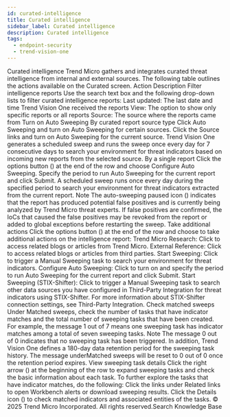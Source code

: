 ```yaml
---
id: curated-intelligence
title: Curated intelligence
sidebar_label: Curated intelligence
description: Curated intelligence
tags:
  - endpoint-security
  - trend-vision-one
---
```


 Curated intelligence Trend Micro gathers and integrates curated threat intelligence from internal and external sources. The following table outlines the actions available on the Curated screen. Action Description Filter intelligence reports Use the search text box and the following drop-down lists to filter curated intelligence reports: Last updated: The last date and time Trend Vision One received the reports View: The option to show only specific reports or all reports Source: The source where the reports came from Turn on Auto Sweeping By curated report source type Click Auto Sweeping and turn on Auto Sweeping for certain sources. Click the Source links and turn on Auto Sweeping for the current source. Trend Vision One generates a scheduled sweep and runs the sweep once every day for 7 consecutive days to search your environment for threat indicators based on incoming new reports from the selected source. By a single report Click the options button () at the end of the row and choose Configure Auto Sweeping. Specify the period to run Auto Sweeping for the current report and click Submit. A scheduled sweep runs once every day during the specified period to search your environment for threat indicators extracted from the current report. Note The auto-sweeping paused icon () indicates that the report has produced potential false positives and is currently being analyzed by Trend Micro threat experts. If false positives are confirmed, the IoCs that caused the false positives may be revoked from the report or added to global exceptions before restarting the sweep. Take additional actions Click the options button () at the end of the row and choose to take additional actions on the intelligence report: Trend Micro Research: Click to access related blogs or articles from Trend Micro. External Reference: Click to access related blogs or articles from third parties. Start Sweeping: Click to trigger a Manual Sweeping task to search your environment for threat indicators. Configure Auto Sweeping: Click to turn on and specify the period to run Auto Sweeping for the current report and click Submit. Start Sweeping (STIX-Shifter): Click to trigger a Manual Sweeping task to search other data sources you have configured in Third-Party Integration for threat indicators using STIX-Shifter. For more information about STIX-Shifter connection settings, see Third-Party Integration. Check matched sweeps Under Matched sweeps, check the number of tasks that have indicator matches and the total number of sweeping tasks that have been created. For example, the message 1 out of 7 means one sweeping task has indicator matches among a total of seven sweeping tasks. Note The message 0 out of 0 indicates that no sweeping task has been triggered. In addition, Trend Vision One defines a 180-day data retention period for the sweeping task history. The message underMatched sweeps will be reset to 0 out of 0 once the retention period expires. View sweeping task details Click the right arrow () at the beginning of the row to expand sweeping tasks and check the basic information about each task. To further explore the tasks that have indicator matches, do the following: Click the links under Related links to open Workbench alerts or download sweeping results. Click the Details icon () to check matched indicators and associated entities of the tasks. © 2025 Trend Micro Incorporated. All rights reserved.Search Knowledge Base